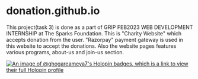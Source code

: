 # donation.github.io
This project(task 3) is done as a  part of GRIP FEB2023 WEB DEVELOPMENT INTERNSHIP at The Sparks Foundation. 
This is "Charity Website" which accepts donation from the user.
"Razorpay" payment gateway is used in this website to accept the donations.
Also the website pages features various programs, about-us and join-us section.


[![An image of @ghogareameya7's Holopin badges, which is a link to view their full Holopin profile](https://holopin.me/ghogareameya7)](https://holopin.io/@ghogareameya7)
